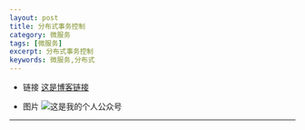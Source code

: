 ```yaml
---
layout: post
title: 分布式事务控制
category: 微服务
tags: [微服务]
excerpt: 分布式事务控制
keywords: 微服务,分布式
---
```








- 链接
[这是博客链接](https://1327523532.github.io/)


- 图片
![这是我的个人公众号](https://1327523532.github.io/assets/images/andy.jpg)

---
